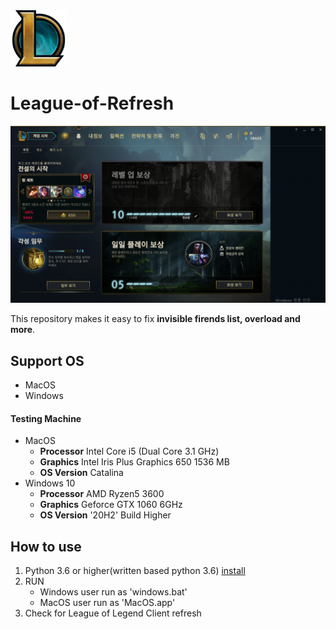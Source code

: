 <img src="https://github.com/monegit/League-of-Refresh/blob/master/images/icon.png?raw=true" alt="leagueoflegend" width="90"/> 

# League-of-Refresh

![error](https://github.com/monegit/League-of-Refresh/blob/master/images/error.png?raw=true)

This repository makes it easy to fix **invisible firends list, overload and more**.



## Support OS

- MacOS
- Windows

#### Testing Machine

- MacOS
  - **Processor** Intel Core i5 (Dual Core 3.1 GHz)
  - **Graphics** Intel Iris Plus Graphics 650 1536 MB
  - **OS Version** Catalina
- Windows 10
  - **Processor** AMD Ryzen5 3600
  - **Graphics** Geforce GTX 1060 6GHz
  - **OS Version** '20H2' Build Higher



## How to use

1. Python 3.6 or higher(written based python 3.6) [install](https://www.python.org/downloads/)
2. RUN
   - Windows user run as 'windows.bat'
   - MacOS user run as 'MacOS.app'
3. Check for League of Legend Client refresh
